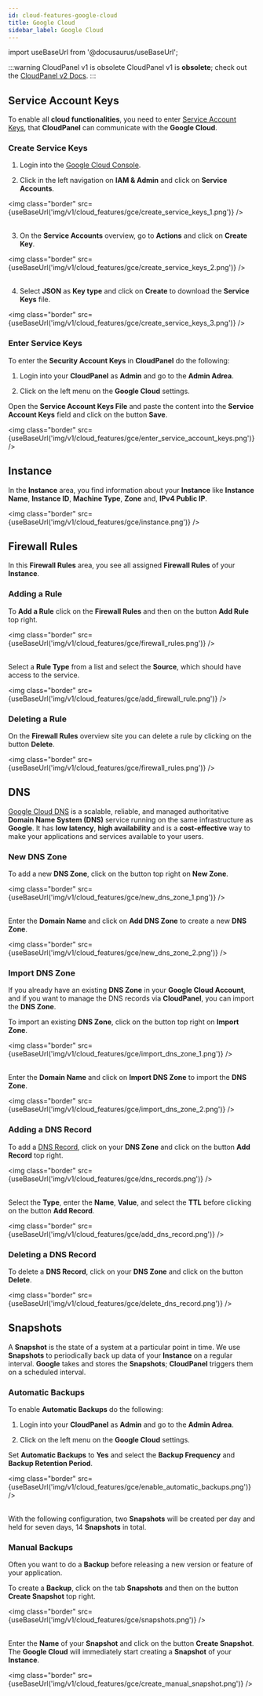 ```yaml
---
id: cloud-features-google-cloud
title: Google Cloud
sidebar_label: Google Cloud
---
```


import useBaseUrl from '@docusaurus/useBaseUrl';

:::warning CloudPanel v1 is obsolete
CloudPanel v1 is **obsolete**; check out the [CloudPanel v2 Docs](https://www.cloudpanel.io/docs/v2/introduction/).
:::

## Service Account Keys

To enable all **cloud functionalities**, you need to enter [Service Account Keys](https://cloud.google.com/iam/docs/creating-managing-service-account-keys),
that **CloudPanel** can communicate with the **Google Cloud**.

### Create Service Keys

1) Login into the [Google Cloud Console](https://console.cloud.google.com/).

2) Click in the left navigation on **IAM & Admin** and click on **Service Accounts**.

<img class="border" src={useBaseUrl('img/v1/cloud_features/gce/create_service_keys_1.png')} /> <br /><br />

3) On the **Service Accounts** overview, go to **Actions** and click on **Create Key**.

<img class="border" src={useBaseUrl('img/v1/cloud_features/gce/create_service_keys_2.png')} /> <br /><br />

4) Select **JSON** as **Key type** and click on **Create** to download the **Service Keys** file.

<img class="border" src={useBaseUrl('img/v1/cloud_features/gce/create_service_keys_3.png')} />

### Enter Service Keys

To enter the **Security Account Keys** in **CloudPanel** do the following:

1) Login into your **CloudPanel** as **Admin** and go to the **Admin Adrea**.

2) Click on the left menu on the **Google Cloud** settings.

Open the **Service Account Keys File** and paste the content into the **Service Account Keys** field and click on the button **Save**.

<img class="border" src={useBaseUrl('img/v1/cloud_features/gce/enter_service_account_keys.png')} />

## Instance

In the **Instance** area, you find information about your **Instance** like **Instance Name**, **Instance ID**,
**Machine Type**, **Zone** and, **IPv4 Public IP**.

<img class="border" src={useBaseUrl('img/v1/cloud_features/gce/instance.png')} />

## Firewall Rules

In this **Firewall Rules** area, you see all assigned **Firewall Rules** of your **Instance**.

### Adding a Rule

To **Add a Rule** click on the **Firewall Rules** and then on the button **Add Rule** top right.

<img class="border" src={useBaseUrl('img/v1/cloud_features/gce/firewall_rules.png')} /> <br /><br />

Select a **Rule Type** from a list and select the **Source**, which should have access to the service.

<img class="border" src={useBaseUrl('img/v1/cloud_features/gce/add_firewall_rule.png')} />

### Deleting a Rule

On the **Firewall Rules** overview site you can delete a rule by clicking on the button **Delete**.

<img class="border" src={useBaseUrl('img/v1/cloud_features/gce/firewall_rules.png')} />

## DNS

[Google Cloud DNS](https://cloud.google.com/dns) is a scalable, reliable, and managed authoritative 
**Domain Name System (DNS)** service running on the same infrastructure as **Google**. 
It has **low latency**, **high availability** and is a **cost-effective** way to make your applications and services available to your users.

### New DNS Zone

To add a new **DNS Zone**, click on the button top right on **New Zone**.

<img class="border" src={useBaseUrl('img/v1/cloud_features/gce/new_dns_zone_1.png')} /> <br /> <br />

Enter the **Domain Name** and click on **Add DNS Zone** to create a new **DNS Zone**.

<img class="border" src={useBaseUrl('img/v1/cloud_features/gce/new_dns_zone_2.png')} />

### Import DNS Zone

If you already have an existing **DNS Zone** in your **Google Cloud Account**, and if you want to manage the DNS records via
**CloudPanel**, you can import the **DNS Zone**.

To import an existing **DNS Zone**, click on the button top right on **Import Zone**.

<img class="border" src={useBaseUrl('img/v1/cloud_features/gce/import_dns_zone_1.png')} /> <br /> <br />

Enter the **Domain Name** and click on **Import DNS Zone** to import the **DNS Zone**.

<img class="border" src={useBaseUrl('img/v1/cloud_features/gce/import_dns_zone_2.png')} />

### Adding a DNS Record

To add a [DNS Record](https://cloud.google.com/dns/records), click on your **DNS Zone** and click on the button **Add Record** top right.

<img class="border" src={useBaseUrl('img/v1/cloud_features/gce/dns_records.png')} /> <br /><br />

Select the **Type**, enter the **Name**, **Value**, and select the **TTL** before clicking on the button **Add Record**.

<img class="border" src={useBaseUrl('img/v1/cloud_features/gce/add_dns_record.png')} />

### Deleting a DNS Record

To delete a **DNS Record**, click on your **DNS Zone** and click on the button **Delete**.

<img class="border" src={useBaseUrl('img/v1/cloud_features/gce/delete_dns_record.png')} />

## Snapshots

A **Snapshot** is the state of a system at a particular point in time. 
We use **Snapshots** to periodically back up data of your **Instance** on a regular interval.
**Google** takes and stores the **Snapshots**; **CloudPanel** triggers them on a scheduled interval.

### Automatic Backups

To enable **Automatic Backups** do the following:

1) Login into your **CloudPanel** as **Admin** and go to the **Admin Adrea**.

2) Click on the left menu on the **Google Cloud** settings.

Set **Automatic Backups** to **Yes** and select the **Backup Frequency** and **Backup Retention Period**.

<img class="border" src={useBaseUrl('img/v1/cloud_features/gce/enable_automatic_backups.png')} /> <br /><br />

With the following configuration, two **Snapshots** will be created per day and held for seven days, 14 **Snapshots** in total.

### Manual Backups

Often you want to do a **Backup** before releasing a new version or feature of your application.

To create a **Backup**, click on the tab **Snapshots** and then on the button **Create Snapshot** top right.

<img class="border" src={useBaseUrl('img/v1/cloud_features/gce/snapshots.png')} /> <br /><br />

Enter the **Name** of your **Snapshot** and click on the button **Create Snapshot**.  <br />
The **Google Cloud** will immediately start creating a **Snapshot** of your **Instance**.

<img class="border" src={useBaseUrl('img/v1/cloud_features/gce/create_manual_snapshot.png')} />